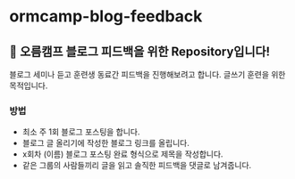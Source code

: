 # ormcamp-blog-feedback

## 👋 오름캠프 블로그 피드백을 위한 Repository입니다!
블로그 세미나 듣고 훈련생 동료간 피드백을 진행해보려고 합니다. 글쓰기 훈련을 위한 목적입니다.

### 방법
- 최소 주 1회 블로그 포스팅을 합니다.
- 블로그 글 올리기에 작성한 블로그 링크를 올립니다.
- x회차 (이름) 블로그 포스팅 완료 형식으로 제목을 작성합니다.
- 같은 그룹의 사람들끼리 글을 읽고 솔직한 피드백을 댓글로 남겨줍니다.
